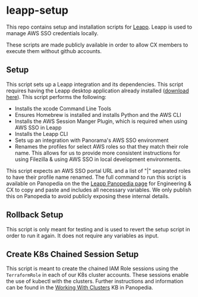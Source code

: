 # leapp-setup

This repo contains setup and installation scripts for [Leapp](https://panoramaed.atlassian.net/wiki/spaces/ENG/pages/2847113303/Leapp).
Leapp is used to manage AWS SSO credentials locally.

These scripts are made publicly available in order to allow CX members to
execute them without github accounts.

## Setup

This script sets up a Leapp integration and its dependencies.  This script
requires having the Leapp desktop application already installed ([download here](https://www.leapp.cloud/releases)).
This script performs the following:

- Installs the xcode Command Line Tools
- Ensures Homebrew is installed and installs Python and the AWS CLI
- Installs the AWS Session Manger Plugin, which is required when using AWS SSO
  in Leapp
- Installs the Leapp CLI
- Sets up an integration with Panorama's AWS SSO environment
- Renames the profiles for select AWS roles so that they match their role name.
  This allows for us to provide more consistent instructions for using
  Filezilla & using AWS SSO in local development environments.

This script expects an AWS SSO portal URL and a list of "|" separated roles to
have their profile name renamed.  The full command to run this script is
available on Panopedia on the the [Leapp Panopedia page](https://panoramaed.atlassian.net/wiki/spaces/ENG/pages/2847113303/Leapp)
for Engineering & CX to copy and paste and includes all necessary variables.
We only publish this on Panopedia to avoid publicly exposing these internal details.

## Rollback Setup

This script is only meant for testing and is used to revert the setup script in
order to run it again.  It does not require any variables as input.

## Create K8s Chained Session Setup

This script is meant to create the chained IAM Role sessions using the
`TerraformRole` in each of our K8s cluster accounts.  These sessions
enable the use of kubectl with the clusters.  Further instructions
and information can be found in the [Working With Clusters](https://panoramaed.atlassian.net/wiki/spaces/ENG/pages/2891415801/Working+with+Clusters)
KB in Panopedia.


